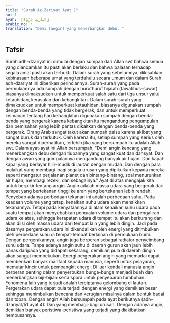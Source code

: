 ```yaml
---
title: "Surah Az-Zariyat Ayat 1"
no: 1
ayah:  وَالذّٰرِيٰتِ ذَرْوًاۙ
arabic_no: ١
translation: "Demi (angin) yang menerbangkan debu, "
---
```


## Tafsir

Surah adh-dzariyat ini dimulai dengan sumpah dari Allah swt bahwa semua yang diancamkan itu pasti akan berlaku dan bahwa balasan terhadap segala amal pasti akan terbukti. Dalam surah yang sebelumnya, dikisahkan kebinasaan beberapa umat yang terdahulu secara umum dan dalam Surah adh-dzariyat ini diberikan perinciannya. Surah-surah yang pada permulaannya ada sumpah dengan hurufhuruf hijaiah (fawatihus-suwar) biasanya dimaksudkan untuk memperkuat salah satu dari tiga unsur yaitu ketauhidan, kerasulan dan kebangkitan. Dalam surah-surah yang dimaksudkan untuk memperkuat ketauhidan, biasanya digunakan sumpah dengan benda-benda yang tidak bergerak, dan untuk memperkuat keimanan tentang hari kebangkitan digunakan sumpah dengan benda-benda yang bergerak karena kebangkitan itu mengandung pengumpulan dan pemisahan yang lebih pantas dikaitkan dengan benda-benda yang bergerak. Orang Arab sangat takut akan sumpah palsu karena akibat yang sangat buruk dan terkutuk. Oleh karena itu, setiap sumpah yang serius oleh mereka sangat diperhatikan, terlebih jika yang bersumpah itu adalah Allah swt. Dalam ayat-ayat ini Allah bersumpah, "Demi angin kencang yang menerbangkan debu dengan tiupannya yang sangat kuat dan dahsyat. Dan dengan awan yang gumpalannya mengandung banyak air hujan. Dan kapal-kapal yang berlayar hilir-mudik di lautan dengan mudah. Dan dengan para malaikat yang membagi-bagi segala urusan yang dipikulkan kepada mereka seperti mengatur perjalanan planet dan bintang-bintang, soal menurunkan air hujan, membagi rezeki, dan sebagainya." Ayat di atas mengajak kita untuk berpikir tentang angin. Angin adalah massa udara yang bergerak dari tempat yang bertekanan tinggi ke arah yang bertekanan lebih rendah. Penyebab adanya perbedaan tekanan ini adalah perbedaan suhu. Pada keadaan volume yang tetap, kenaikan suhu udara akan menaikkan tekanannya. Tetapi pada kenyataannya di alam kenaikan suhu udara pada suatu tempat akan menyebabkan pemuaian volume udara dan pengaliran udara ke atas, sehingga kerapatan udara di tempat itu akan berkurang dan akan diisi oleh massa udara dari tempat lain yang lebih dingin. Jadi pada dasarnya pergerakan udara ini dikendalikan oleh energi yang ditimbulkan oleh perbedaan suhu di tempat-tempat berlainan di permukaan bumi. Dengan pergerakannya, angin juga berperan sebagai radiator penyeimbang suhu udara. Tanpa adanya angin suhu di daerah gurun akan jauh lebih panas daripada yang didapati sekarang, demikian pula di daerah dingin akan sangat membekukan. Energi pergerakan angin yang memadai dapat memberikan banyak manfaat kepada manusia, seperti untuk pelayaran, memutar kincir untuk pembangkit energi. Di luar kendali manusia angin berperan penting dalam penyerbukan bunga-bunga menjadi buah dan menerbangkan biji-bijian serta spora untuk penyebaran tumbuhan. Fenomena lain yang terjadi adalah terciptanya gelombang di lautan. Pergerakan udara dapat pula terjadi dengan energi yang demikian besar sehingga menimbulkan bencana dan kerugian misalnya dalam bentuk badai dan topan. Dengan angin Allah bersumpah pada ayat berikutnya (adh-dzariyat/51 ayat 4): Dan yang membagi-bagi urusan. Dengan adanya angin, demikian banyak peristiwa-peristiwa yang terjadi yang diakibatkan hembusannya.